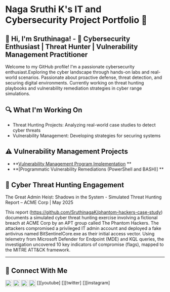 # Naga Sruthi K</a>'s IT and Cybersecurity Project Portfolio 🔐

## 👋 Hi, I'm Sruthinaga! - 🔐 Cybersecurity Enthusiast | Threat Hunter | Vulnerability Management Practitioner
Welcome to my GitHub profile! I'm a passionate cybersecurity enthusiast.Exploring the cyber landscape through hands-on labs and real-world scenarios. Passionate about proactive defense, threat detection, and securing digital environments. Currently working on threat hunting playbooks and vulnerability remediation strategies in cyber range simulations. 

## 🔍 What I'm Working On
- Threat Hunting Projects: Analyzing real-world case studies to detect cyber threats
- Vulnerability Management: Developing strategies for securing systems


## ⚠️ Vulnerability Management Projects

- **[Vulnerability Management Program Implementation](https://github.com/SruthinagaK/vulnerability-management-program) **
- **[Programmatic Vulnerability Remediations (PowerShell and BASH)] **

## 🎯 Cyber Threat Hunting Engagement 

The Great Admin Heist: Shadows in the System - Simulated Threat Hunting Report – ACME Corp | May 2025

This report (https://github.com/SruthinagaK/phantom-hackers-case-study) documents a simulated cyber threat hunting exercise involving a fictional breach at ACME Corp by an APT group called The Phantom Hackers. The attackers compromised a privileged IT admin account and deployed a fake antivirus named BitSentinelCore.exe as their initial access vector. Using telemetry from Microsoft Defender for Endpoint (MDE) and KQL queries, the investigation uncovered 10 key indicators of compromise (flags), mapped to the MITRE ATT&CK framework.
<hr/>

## 🤳 Connect With Me

[<img align="left" alt="___________ | YouTube" width="22px" src="https://cdn.jsdelivr.net/npm/simple-icons@v3/icons/youtube.svg" />][youtube]
[<img align="left" alt="___________ | Twitter" width="22px" src="https://cdn.jsdelivr.net/npm/simple-icons@v3/icons/twitter.svg" />][twitter]
[<img align="left" alt="___________ | LinkedIn" width="22px" src="https://cdn.jsdelivr.net/npm/simple-icons@v3/icons/linkedin.svg" />][linkedin]
[<img align="left" alt="___________ | Instagram" width="22px" src="https://cdn.jsdelivr.net/npm/simple-icons@v3/icons/instagram.svg" />][instagram]


[linkedin]: https://www.linkedin.com/in/naga-sruthi/

<!--
<img width="35" alt="image" src="https://github.com/user-attachments/assets/2f41c7cd-5ea8-4475-b451-a37161b6c3fb"> 
<img width="35" alt="image" src="https://github.com/user-attachments/assets/77649969-9910-4994-8b96-74a116cfb2a8">
-->
